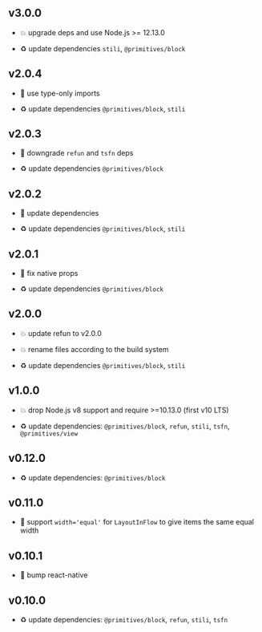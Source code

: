 ## v3.0.0

* 💥 upgrade deps and use Node.js >= 12.13.0

* ♻️ update dependencies `stili`, `@primitives/block`

## v2.0.4

* 🐞 use type-only imports

* ♻️ update dependencies `@primitives/block`, `stili`

## v2.0.3

* 🐞 downgrade `refun` and `tsfn` deps

* ♻️ update dependencies `@primitives/block`

## v2.0.2

* 🐞 update dependencies

* ♻️ update dependencies `@primitives/block`, `stili`

## v2.0.1

* 🐞 fix native props

* ♻️ update dependencies `@primitives/block`

## v2.0.0

* 💥 update refun to v2.0.0

* 💥 rename files according to the build system

* ♻️ update dependencies `@primitives/block`, `stili`

## v1.0.0

* 💥 drop Node.js v8 support and require >=10.13.0 (first v10 LTS)

* ♻️ update dependencies: `@primitives/block`, `refun`, `stili`, `tsfn`, `@primitives/view`

## v0.12.0

* ♻️ update dependencies: `@primitives/block`

## v0.11.0

* 🌱 support `width='equal'` for `LayoutInFlow` to give items the same equal width

## v0.10.1

* 🐞 bump react-native

## v0.10.0

* ♻️ update dependencies: `@primitives/block`, `refun`, `stili`, `tsfn`
